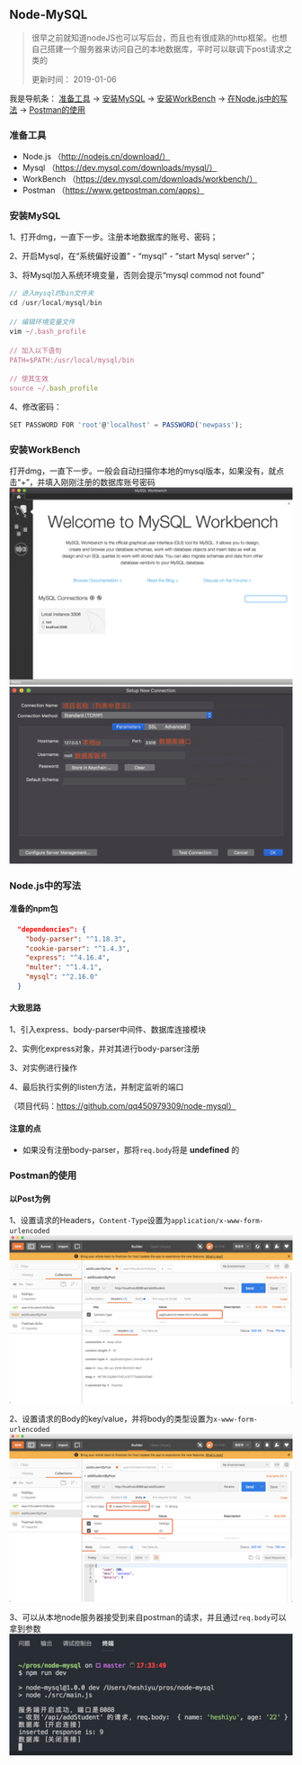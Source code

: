 ## Node-MySQL
> 很早之前就知道nodeJS也可以写后台，而且也有很成熟的http框架。也想自己搭建一个服务器来访问自己的本地数据库，平时可以联调下post请求之类的
> 
> 更新时间： 2019-01-06

我是导航条：
[准备工具](#准备工具) -> [安装MySQL](#安装MySQL) -> [安装WorkBench](#安装WorkBench) -> [在Node.js中的写法](#Node.js中的写法) -> [Postman的使用](#Postman的使用)

### 准备工具
 - Node.js
 （http://nodejs.cn/download/）
 - Mysql
 （https://dev.mysql.com/downloads/mysql/）
 - WorkBench
 （https://dev.mysql.com/downloads/workbench/）
 - Postman
 （https://www.getpostman.com/apps）


### 安装MySQL
1、打开dmg，一直下一步。注册本地数据库的账号、密码；

2、开启Mysql，在“系统偏好设置” - “mysql” - “start Mysql server”；

3、将Mysql加入系统环境变量，否则会提示“mysql commod not found”
```js
// 进入mysql的bin文件夹
cd /usr/local/mysql/bin

// 编辑环境变量文件
vim ~/.bash_profile

// 加入以下语句
PATH=$PATH:/usr/local/mysql/bin

// 使其生效
source ~/.bash_profile
```
4、修改密码：
```js
SET PASSWORD FOR 'root'@'localhost' = PASSWORD('newpass');
```
### 安装WorkBench
打开dmg，一直下一步。一般会自动扫描你本地的mysql版本，如果没有，就点击“+”，并填入刚刚注册的数据库账号密码
![alt](./img/Node-Mysql-1.png)
![alt](./img/Node-Mysql-2.png)

### Node.js中的写法
#### 准备的npm包
```json
  "dependencies": {
    "body-parser": "^1.18.3",
    "cookie-parser": "^1.4.3",
    "express": "^4.16.4",
    "multer": "^1.4.1",
    "mysql": "^2.16.0"
  }
```
#### 大致思路
1、引入express、body-parser中间件、数据库连接模块

2、实例化express对象，并对其进行body-parser注册

3、对实例进行操作

4、最后执行实例的listen方法，并制定监听的端口

（项目代码：https://github.com/qq450979309/node-mysql）

#### 注意的点
 - 如果没有注册body-parser，那将`req.body`将是 **undefined** 的

### Postman的使用
#### 以Post为例
1、设置请求的Headers，`Content-Type`设置为`application/x-www-form-urlencoded`
![alt](./img/Node-Mysql-3.png)

2、设置请求的Body的key/value，并将body的类型设置为`x-www-form-urlencoded`
![alt](./img/Node-Mysql-4.png)

3、可以从本地node服务器接受到来自postman的请求，并且通过`req.body`可以拿到参数
![alt](./img/Node-Mysql-5.png)